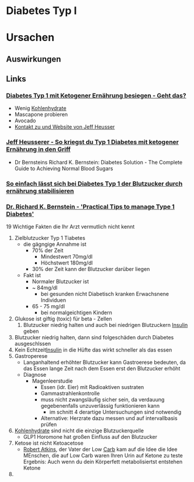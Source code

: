 # Diabetes Typ I

# Ursachen

## Auswirkungen

## Links
### [Diabetes Typ 1 mit Ketogener Ernährung besiegen - Geht das?](https://www.youtube.com/watch?v=-vrfcTzKjw4)   
-   Wenig [Kohlenhydrate](../../../../../Rohstoffe/Nahrungs_Inhaltsstoffe/Kohlenhydrate.md)
- Mascapone probieren
- Avocado
- [Kontakt zu und Website von Jeff Heusser](https://living-keto.at/)

### [Jeff Heusserer - So kriegst du Typ 1 Diabetes mit ketogener Ernährung in den Griff](https://www.youtube.com/watch?v=-ZJylbb_l08) 
- Dr Bernsteins Richard K. Bernstein: Diabetes Solution - The Complete Guide to Achieving Normal Blood Sugars

### [So einfach lässt sich bei Diabetes Typ 1 der Blutzucker durch ernährung stabilisieren](https://www.youtube.com/watch?v=7uPryAnbUQI)

### [Dr. Richard K. Bernstein - 'Practical Tips to manage Type 1 Diabetes'](https://www.youtube.com/watch?v=mkj4UQZGC3I)
19 Wichtige Fakten die Ihr Arzt vermutlich nicht kennt
1. Zielblutzucker Typ 1 Tiabetes
	- die gägngige Annahme ist 
		- 70% der Zeit
			- Mindestwert 70mg/dl
			- Höchstwert 180mg/dl 
		- 30% der Zeit kann der Blutzucker darüber liegen
	- Fakt ist
		- Normaler Blutzucker ist 
		- ~ 84mg/dl
			- bei gesunden nicht Diabetisch kranken Erwachsnene Individuen
		- 65 - 75 mg/dl
			- bei normalgeichtigen Kindern
2. Glukose ist giftig (toxic) für beta - Zellen
	1. Blutzucker niedrig halten und auch bei niedrigen Blutzuckern [Insulin](../../../../../Rohstoffe/Nahrungs_Inhaltsstoffe/Hormone/Insulin.md) geben
3. Blutzucker niedrig halten, dann sind folgeschäden durch Diabetes ausgeschlssen
4. Kein Echtzeit[Insulin](../../../../../Rohstoffe/Nahrungs_Inhaltsstoffe/Hormone/Insulin.md) in die Hüfte das wirkt schneller als das essen
5.  Gastroperese
	- Langanhaltend erhöhter Blutzucker kann Gastroerese bedeuten, da das Essen lange Zeit nach dem Essen erst den Blutzucker erhöht
	- Diagnose
		- Magenleerstudie
			- Essen (idr. Eier) mit Radioaktiven sustraten
			-  Gammastrahlenkontrolle
			- muss nicht zwangsläufig sicher sein, da verdauung gegebenenfalls unzuverlässig funktionieren kann
				- im schnitt 4 derartige Untersuchungen sind notwendig
			- Alternative: Herzrate dazu messen und auf intervallbasis prüfen
6. [Kohlenhydrate](../../../../../Rohstoffe/Nahrungs_Inhaltsstoffe/Kohlenhydrate.md) sind nicht die einzige Blutzuckerquelle
	- GLP1 Horomone hat großen Einfluss auf den Blutzucker
7. Ketose ist nicht Ketoacetose
	- [Robert Atkins](../../../../../Wichtige_Persönlichkeiten/Robert%20Atkins.md), der Vater der Low [Carb](../../../../../Rohstoffe/Nahrungs_Inhaltsstoffe/Kohlenhydrate.md) kam auf die Idee die Idee MEnschen, die auf Low Carb waren Ihren Urin auf Ketone zu teste
		Ergebnis: Auch wenn du dein Körperfett metabolisiertst entstehen Ketone
1. 
